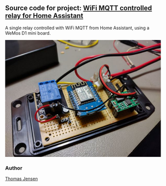 ## Source code for project: [WiFi MQTT controlled relay for Home Assistant](https://link.stdout.no/H)

A single relay controlled with WiFi MQTT from Home Assistant, using a WeMos D1 mini board.

![MQTT Wemos relay](image.jpg)

### Author
[Thomas Jensen](https://www.stdout.no)
